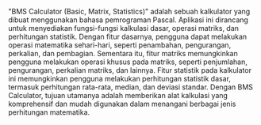 "BMS Calculator (Basic, Matrix, Statistics)" adalah sebuah kalkulator yang dibuat menggunakan bahasa pemrograman Pascal. Aplikasi ini dirancang untuk menyediakan fungsi-fungsi kalkulasi dasar, operasi matriks, dan perhitungan statistik. Dengan fitur dasarnya, pengguna dapat melakukan operasi matematika sehari-hari, seperti penambahan, pengurangan, perkalian, dan pembagian. Sementara itu, fitur matriks memungkinkan pengguna melakukan operasi khusus pada matriks, seperti penjumlahan, pengurangan, perkalian matriks, dan lainnya. Fitur statistik pada kalkulator ini memungkinkan pengguna melakukan perhitungan statistik dasar, termasuk perhitungan rata-rata, median, dan deviasi standar. Dengan BMS Calculator, tujuan utamanya adalah memberikan alat kalkulasi yang komprehensif dan mudah digunakan dalam menangani berbagai jenis perhitungan matematika.
